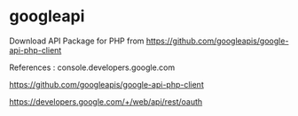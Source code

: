 # googleapi
Download API Package for PHP from
https://github.com/googleapis/google-api-php-client

References :
console.developers.google.com

https://github.com/googleapis/google-api-php-client

https://developers.google.com/+/web/api/rest/oauth
